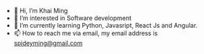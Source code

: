 - 👋 Hi, I’m Khai Ming
- 👀 I’m interested in Software development
- 🌱 I’m currently learning Python, Javasript, React Js and Angular.
- 📫 How to reach me via email, my email address is spideyming@gmail.com

<!---
khaimingtan/khaimingtan is a ✨ special ✨ repository because its `README.md` (this file) appears on your GitHub profile.
You can click the Preview link to take a look at your changes.
--->
